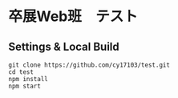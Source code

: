 # 卒展Web班　テスト

## Settings & Local Build
```
git clone https://github.com/cy17103/test.git
cd test
npm install
npm start
```
